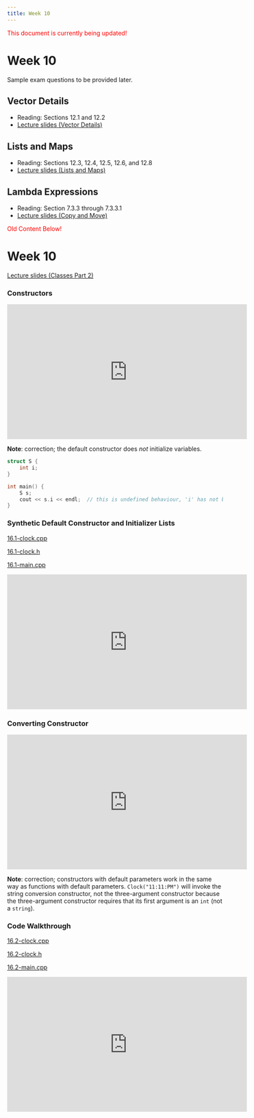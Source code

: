 ```yaml
---
title: Week 10
---
```


<span style="color:red">This document is currently being updated!</span>


# Week 10
Sample exam questions to be provided later.
<!-- * [Week 02 Sample Exam Questions](week01/Week01_Sample_Questions.pdf)
* [Week 02 Sample Exam Key](week01/Week01_Sample_Key.pdf) -->

## Vector Details
* Reading: Sections 12.1 and 12.2
* [Lecture slides (Vector Details)]()

<div align="center">

</div>

## Lists and Maps
* Reading: Sections 12.3, 12.4, 12.5, 12.6, and 12.8
* [Lecture slides (Lists and Maps)]()

<div align="center">

</div>


## Lambda Expressions
* Reading: Section 7.3.3 through 7.3.3.1
* [Lecture slides (Copy and Move)]()

<div align="center">

</div>



<span style="color:red">Old Content Below!</span>

# Week 10

[Lecture slides (Classes Part 2)](https://docs.google.com/presentation/d/1PfZqsP_MKAbGhYNzW_awN_9YSy7i7ZO-D_Za3e3FbNE/edit?usp=sharing)

### Constructors

<div align="center">
<iframe width="560" height="315" src="https://www.youtube.com/embed/SbW_2g6DH20" frameborder="0" allow="accelerometer; autoplay; clipboard-write; encrypted-media; gyroscope; picture-in-picture" allowfullscreen></iframe>
</div>

**Note**: correction; the default constructor does *not* initialize variables.

```c++
struct S {
    int i;
}

int main() {
    S s;
    cout << s.i << endl;  // this is undefined behaviour, 'i' has not been initialized
}
```

### Synthetic Default Constructor and Initializer Lists

[16.1-clock.cpp](week10/16.1-clock.cpp)

[16.1-clock.h](week10/16.1-clock.h)

[16.1-main.cpp](week10/16.1-main.cpp)

<div align="center">
<iframe width="560" height="315" src="https://www.youtube.com/embed/4PFaSl2tLhY" frameborder="0" allow="accelerometer; autoplay; clipboard-write; encrypted-media; gyroscope; picture-in-picture" allowfullscreen></iframe>
</div>

### Converting Constructor

<div align="center">
<iframe width="560" height="315" src="https://www.youtube.com/embed/sJ6u9XP9Y_4" frameborder="0" allow="accelerometer; autoplay; clipboard-write; encrypted-media; gyroscope; picture-in-picture" allowfullscreen></iframe>
</div>

**Note**: correction; constructors with default parameters work in the same way as functions with default parameters. `Clock("11:11:PM")` will invoke the string conversion constructor, not the three-argument constructor because the three-argument constructor requires that its first argument is an `int` (not a `string`).

### Code Walkthrough

[16.2-clock.cpp](week10/16.2-clock.cpp)

[16.2-clock.h](week10/16.2-clock.h)

[16.2-main.cpp](week10/16.2-main.cpp)

<div align="center">
<iframe width="560" height="315" src="https://www.youtube.com/embed/lnT8fZXtdAQ" frameborder="0" allow="accelerometer; autoplay; clipboard-write; encrypted-media; gyroscope; picture-in-picture" allowfullscreen></iframe>
</div>